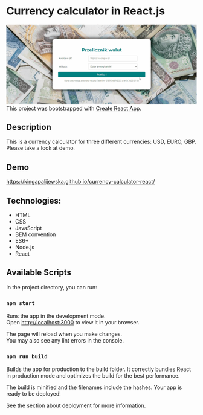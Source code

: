 # Currency calculator in React.js
![Money](Animation.gif)
This project was bootstrapped with [Create React App](https://github.com/facebook/create-react-app).

## Description
This is a currency calculator for three different currencies: USD, EURO, GBP. Please take a look at demo.

## Demo 
https://kingapalijewska.github.io/currency-calculator-react/

## Technologies:
- HTML
- CSS 
- JavaScript
- BEM convention
- ES6+
- Node.js
- React

## Available Scripts

In the project directory, you can run:

### `npm start`

Runs the app in the development mode.\
Open [http://localhost:3000](http://localhost:3000) to view it in your browser.

The page will reload when you make changes.\
You may also see any lint errors in the console.

### `npm run build`
Builds the app for production to the build folder.
It correctly bundles React in production mode and optimizes the build for the best performance.

The build is minified and the filenames include the hashes.
Your app is ready to be deployed!

See the section about deployment for more information.
